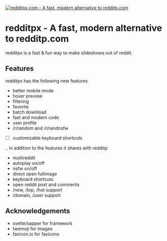 <p>
  <a href="https://redditpx.com">
    <img alt="redditpx.com - A fast, modern alternative to redditp.com" src="https://rawcdn.githack.com/jeffjose/redditpx/fc126bfb1139e2b643090d03745a9b92d8b8c1e8/banner.png">
  </a>
</p>

# redditpx - A fast, modern alternative to redditp.com

redditpx is a fast & fun way to make slideshows out of reddit.

## Features

redditpx has the following new features
 - better mobile mode
 - hover preview
 - filtering
 - favorite
 - batch download
 - fast and modern code
 - user profile
 - /r/random and /r/randnsfw
 - [ ] customizable keyboard shortcuts

.. in addition to the features it shares with redditp

 - multireddit
 - autoplay on/off
 - nsfw on/off
 - direct open fullimage
 - keyboard shortcuts
 - open reddit post and comments
 - /new, /top, /hot support
 - /domain, /user support

## Acknowledgements
 - svelte/sapper for framework
 - twemoji for images
 - favicon.io for favicons
